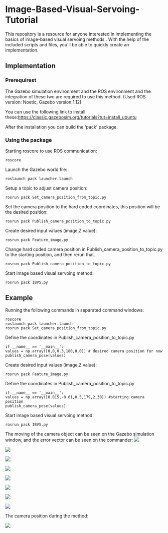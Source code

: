 # Image-Based-Visual-Servoing-Tutorial
This repository is a resource for anyone interested in implementing the basics of image-based visual servoing methods . With the help of the included scripts and files, you'll be able to quickly create an implementation.

## Implementation
### Prerequirest
The Gazebo simulation environment and the ROS environment and the integration of these two are required to use this method. (Used ROS version: Noetic, Gazebo version:1.12)

You can use the following link to install these:https://classic.gazebosim.org/tutorials?tut=install_ubuntu

After the installation you can build the 'pack' package.

### Using the package

Starting roscore to use ROS communication:

    roscore

Launch the Gazebo world file:

    roslaunch pack launcher.launch
    
Setup a topic to adjust camera position:

    rosrun pack Set_camera_position_from_topic.py
    
Set the camera position to the hard coded coordinates, this position will be the desired position:

    rosrun pack Publish_camera_position_to_topic.py
    
Create desired input values (image,Z value):

    rosrun pack Feature_image.py
    
Change hard coded camera position in Publish_camera_position_to_topic.py to the starting position, and then rerun that. 

    rosrun pack Publish_camera_position_to_topic.py
    
Start image based visual servoing method:

    rosrun pack IBVS.py
    
## Example

Running the following commands in separated command windows:

    roscore
    roslaunch pack launcher.launch
    rosrun pack Set_camera_position_from_topic.py
    
Define the coordinates in Publish_camera_position_to_topic.py

    if __name__ == '__main__':
    values = np.array([0,0,0.3,180,0,0]) # desired camera position for now
    publish_camera_pose(values)

Create desired input values (image,Z value):

    rosrun pack Feature_image.py
    
Define the coordinates in Publish_camera_position_to_topic.py

    if __name__ == '__main__':
    values = np.array([0.015,-0.01,0.5,179,2,30]) #starting camera position
    publish_camera_pose(values)
    
Start image based visual servoing method:

    rosrun pack IBVS.py
    
The moving of the camera object can be seen on the Gazebo simulation window, and the error vector can be seen on the commander:
![](https://i.imgur.com/kThQWK7.jpg)

![](https://i.imgur.com/9v7HmLq.jpg)

![](https://i.imgur.com/XCJuzJG.jpg)

![](https://i.imgur.com/cIjHVzi.jpg)

![](https://i.imgur.com/bsFwcOi.jpg)

![](https://i.imgur.com/Z9dgrse.jpg)

![](https://i.imgur.com/oV1SVRw.jpg)

![](https://i.imgur.com/ESXqDXa.jpg)

The camera position during the method: 

![](https://i.imgur.com/eHNBvPn.png)


